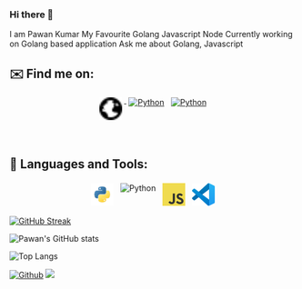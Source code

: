 ### Hi there 👋
I am Pawan Kumar
My Favourite Golang Javascript Node
Currently working on Golang based application
Ask me about Golang, Javascript

<!--
**pc29564530/pc29564530** is a ✨ _special_ ✨ repository because its `README.md` (this file) appears on your GitHub profile.

Here are some ideas to get you started:

- 🔭 I’m currently working on ...
- 🌱 I’m currently learning ...
- 👯 I’m looking to collaborate on ...
- 🤔 I’m looking for help with ...
- 💬 Ask me about ...
- 📫 How to reach me: ...
- 😄 Pronouns: ...
- ⚡ Fun fact: ...
-->

## ✉️ Find me on:


<p align="center">
 <a href="https://pc29564530.github.io/" target="_blank" rel="noopener noreferrer"> <img src="https://raw.githubusercontent.com/iconic/open-iconic/master/svg/globe.svg" alt="Python" height="40" style="vertical-align:top; margin:4px"> </a>
 <a href="https://www.linkedin.com/in/pawan-chaudhary12/" target="_blank" rel="noopener noreferrer"> <img src="https://cdn.jsdelivr.net/npm/simple-icons@v3/icons/linkedin.svg" alt="Python" height="40" style="vertical-align:top; margin:4px"></a>
 <a href="mailto:pawankc482@gmail.com"> <img src="https://cdn.jsdelivr.net/npm/simple-icons@v3/icons/gmail.svg" alt="Python" height="40" style="vertical-align:top; margin:4px"></a>
</p>

<br />

## 🧰 Languages and Tools:
<p align="center">
<img src="https://raw.githubusercontent.com/github/explore/80688e429a7d4ef2fca1e82350fe8e3517d3494d/topics/python/python.png" alt="Python" height="40" style="vertical-align:top; margin:4px">
 <img src="https://raw.githubusercontent.com/github/explore/80688e429a7d4ef2fca1e82350fe8e3517d3494d/topics/golang/golang.png" alt="Python" height="40" style="vertical-align:top; margin:4px">
<img src="https://raw.githubusercontent.com/github/explore/80688e429a7d4ef2fca1e82350fe8e3517d3494d/topics/javascript/javascript.png" alt="Javascript" height="40" style="vertical-align:top; margin:4px">
<img src="https://raw.githubusercontent.com/github/explore/80688e429a7d4ef2fca1e82350fe8e3517d3494d/topics/visual-studio-code/visual-studio-code.png" alt="VS Code" height="40" style="vertical-align:top; margin:4px">
</p>

[![GitHub Streak](https://github-readme-streak-stats.herokuapp.com?user=pc29564530)](https://git.io/streak-stats)

<!-- ![Pawan's GitHub stats](https://github-readme-stats.vercel.app/api?username=pc29564530&show_icons=true&theme=transparent&include_all_commits) -->
![Pawan's GitHub stats](https://github-readme-stats.vercel.app/api?username=pc29564530&count_private=true&include_all_commits=true)
<!-- ![GitHub stats](https://github-readme-stats.vercel.app/api?username=pc29564530&show_icons=true&theme=tokyonight) -->

![Top Langs](https://github-readme-stats.vercel.app/api/top-langs/?username=pc29564530&theme=tokyonight)

[![Github](https://img.shields.io/github/followers/pc29564530?label=Follow&style=social)](https://github.com/pc29564530)
![](https://visitor-badge.laobi.icu/badge?page_id=pc29564530.pc29564530)

